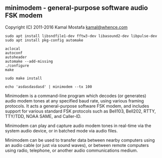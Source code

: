 ## minimodem - general-purpose software audio FSK modem
Copyright (C) 2011-2016 Kamal Mostafa <kamal@whence.com>

```
sudo apt install libsndfile1-dev fftw3-dev libasound2-dev libpulse-dev
sudo apt install pkg-config automake
 
aclocal
autoconf
autoheader
automake --add-missing
./configure
make

sudo make install

echo 'asdasdasdasd' | minimodem --tx 100

```

Minimodem is a command-line program which decodes (or generates) audio
modem tones at any specified baud rate, using various framing protocols.
It acts a general-purpose software FSK modem, and includes support for
various standard FSK protocols such as Bell103, Bell202, RTTY, TTY/TDD,
NOAA SAME, and Caller-ID.

Minimodem can play and capture audio modem tones in real-time via the
system audio device, or in batched mode via audio files.

Minimodem can be used to transfer data between nearby computers using an
audio cable (or just via sound waves), or between remote computers using
radio, telephone, or another audio communications medium.

